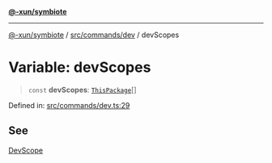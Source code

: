 [**@-xun/symbiote**](../../../../README.md)

***

[@-xun/symbiote](../../../../README.md) / [src/commands/dev](../README.md) / devScopes

# Variable: devScopes

> `const` **devScopes**: [`ThisPackage`](../../../configure/enumerations/ThisPackageGlobalScope.md#thispackage)[]

Defined in: [src/commands/dev.ts:29](https://github.com/Xunnamius/symbiote/blob/1546ab8527a571efe54081d7614bd35a9d6e0c3c/src/commands/dev.ts#L29)

## See

[DevScope](../../../configure/enumerations/ThisPackageGlobalScope.md)
